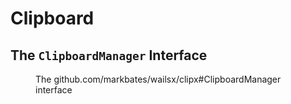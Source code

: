 # Clipboard

## The `ClipboardManager` Interface

<figure id="clipboard-manager">

<go doc="github.com/markbates/wailsx/clipx.ClipboardManager"></go>

<figcaption>The <godoc>github.com/markbates/wailsx/clipx#ClipboardManager</godoc> interface</figcaption>

</figure>
